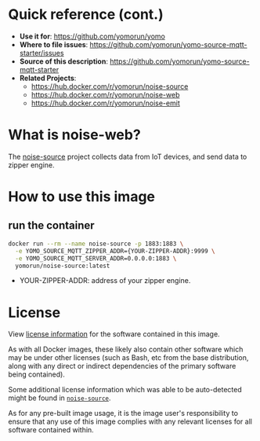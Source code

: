 # Quick reference (cont.)

- **Use it for**: https://github.com/yomorun/yomo
- **Where to file issues**: https://github.com/yomorun/yomo-source-mqtt-starter/issues
- **Source of this description**: https://github.com/yomorun/yomo-source-mqtt-starter
- **Related Projects**: 
  - https://hub.docker.com/r/yomorun/noise-source
  - https://hub.docker.com/r/yomorun/noise-web
  - https://hub.docker.com/r/yomorun/noise-emit



# What is noise-web?

The [noise-source](https://github.com/yomorun/yomo-source-mqtt-starter/blob/main/cmd/noise/main.go) project collects data from IoT devices, and send data to zipper engine.



# How to use this image



## run the container

```bash
docker run --rm --name noise-source -p 1883:1883 \
  -e YOMO_SOURCE_MQTT_ZIPPER_ADDR={YOUR-ZIPPER-ADDR}:9999 \
  -e YOMO_SOURCE_MQTT_SERVER_ADDR=0.0.0.0:1883 \
  yomorun/noise-source:latest
```

- YOUR-ZIPPER-ADDR: address of your zipper engine. 



# License

View [license information](https://github.com/yomorun/yomo/blob/master/LICENSE) for the software contained in this image.

As with all Docker images, these likely also contain other software which may be under other licenses (such as Bash, etc from the base distribution, along with any direct or indirect dependencies of the primary software being contained).

Some additional license information which was able to be auto-detected might be found in [`noise-source`](https://github.com/yomorun/yomo-source-mqtt-starter).

As for any pre-built image usage, it is the image user's responsibility to ensure that any use of this image complies with any relevant licenses for all software contained within.